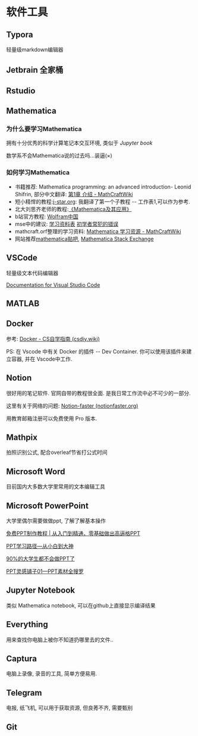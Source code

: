# 软件工具

## Typora

轻量级markdown编辑器

## Jetbrain 全家桶

## Rstudio

## Mathematica

### 为什么要学习Mathematica

拥有十分优秀的科学计算笔记本交互环境, 类似于 *Jupyter book*

数学系不会Mathematica说的过去吗...装逼(×)

### 如何学习Mathematica

*  书籍推荐: Mathematica programming: an  advanced introduction- Leonid Shifrin, 部分中文翻译: [第1章 介绍 - MathCraftWiki](http://www.mathcraft.org/wiki/index.php?title=第1章_介绍)
*  短小精悍的教程:[j-star.org](https://j-star.org/mathematica_course.html): 我翻译了第一个子教程 -- 工作表1,可以作为参考.
*  北大刘思齐老师的教程:[《Mathematica及其应用》](https://www.bilibili.com/video/BV1av411N7Xi/?spm_id_from=333.999.0.0&vd_source=d03b0f673ed993b8e86fd863bd92d95e)
*  b站官方教程: [Wolfram中国](https://space.bilibili.com/514882391/?spm_id_from=333.999.0.0)
*  mse中的建议: [学习资料表](https://mathematica.stackexchange.com/questions/18/where-can-i-find-examples-of-good-mathematica-programming-practice)	[初学者常犯的错误](https://mathematica.stackexchange.com/questions/18393/what-are-the-most-common-pitfalls-awaiting-new-users)
*  mathcraft.orf整理的学习资料: [Mathematica 学习资源 - MathCraftWiki](http://www.mathcraft.org/wiki/index.php?title=Mathematica_学习资源)
*  网站推荐[mathematica贴吧](https://jump2.bdimg.com/f?kw=mathematica&fr=home), [Mathematica Stack Exchange](https://mathematica.stackexchange.com/)

## VSCode

轻量级文本代码编辑器

[Documentation for Visual Studio Code](https://code.visualstudio.com/docs)

## MATLAB

## Docker

参考: [Docker - CS自学指南 (csdiy.wiki)](https://csdiy.wiki/必学工具/Docker/)

PS: 在 Vscode 中有关 Docker 的插件 -- Dev Container. 你可以使用该插件来建立容器, 并在 Vscode中工作.

## Notion

很好用的笔记软件. 官网自带的教程很全面. 是我日常工作流中必不可少的一部分.

这里有关于网络的问题: [Notion-faster (notionfaster.org)](https://www.notionfaster.org/)

用教育邮箱注册可以免费使用 Pro 版本.

## Mathpix

拍照识别公式, 配合overleaf节省打公式时间

## Microsoft Word 

目前国内大多数大学里常用的文本编辑工具

## Microsoft PowerPoint

大学里偶尔需要做做ppt, 了解了解基本操作

[免费PPT制作教程 | 从入门到精通，零基础做出高逼格PPT](https://www.bilibili.com/video/BV1w54y1Q7cZ/?spm_id_from=333.999.0.0&vd_source=d03b0f673ed993b8e86fd863bd92d95e)

[PPT学习路径—从小白到大神](https://zhuanlan.zhihu.com/p/25068775)

[90%的大学生都不会做PPT了 ](https://zhuanlan.zhihu.com/p/54682603)

[PPT灵感铺子01—PPT素材全搜罗](https://zhuanlan.zhihu.com/p/21830646)

## Jupyter Notebook

类似 Mathematica notebook, 可以在github上直接显示编译结果

## Everything

用来查找你电脑上被你不知道扔哪里去的文件..

## Captura

电脑上录像, 录音的工具, 简单方便易用.

## Telegram

电报, 纸飞机, 可以用于获取资源, 但良莠不齐, 需要甄别

## Git

